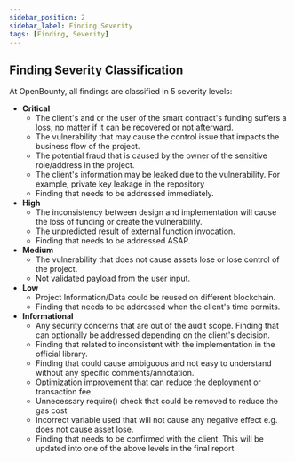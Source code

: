 ```yaml
---
sidebar_position: 2
sidebar_label: Finding Severity
tags: [Finding, Severity]
---
```


## Finding Severity Classification
At OpenBounty, all findings are classified in 5 severity levels:

- **Critical**
  - The client's and or the user of the smart contract's funding suffers a loss, no matter if it can be recovered or not afterward.
  - The vulnerability that may cause the control issue that impacts the business flow of the project.
  - The potential fraud that is caused by the owner of the sensitive role/address in the project.
  - The client's information may be leaked due to the vulnerability. For example, private key leakage in the repository
  - Finding that needs to be addressed immediately.
- **High**
  - The inconsistency between design and implementation will cause the loss of funding or create the vulnerability.
  - The unpredicted result of external function invocation.
  - Finding that needs to be addressed ASAP.
- **Medium**
  - The vulnerability that does not cause assets lose or lose control of the project.
  - Not validated payload from the user input.
- **Low**
  - Project Information/Data could be reused on different blockchain.
  - Finding that needs to be addressed when the client's time permits.
- **Informational**
  - Any security concerns that are out of the audit scope.
Finding that can optionally be addressed depending on the client's decision.
  - Finding that related to inconsistent with the implementation in the official library.
  - Finding that could cause ambiguous and not easy to understand without any specific comments/annotation.
  - Optimization improvement that can reduce the deployment or transaction fee.
  - Unnecessary require() check that could be removed to reduce the gas cost
  - Incorrect variable used that will not cause any negative effect e.g. does not cause asset lose.
  - Finding that needs to be confirmed with the client. This will be updated into one of the above levels in the final report
